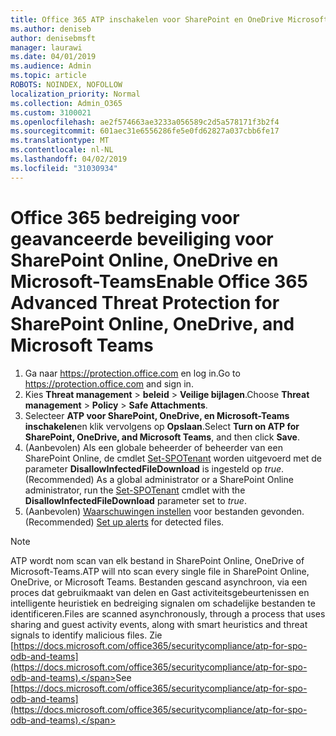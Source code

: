 ```yaml
---
title: Office 365 ATP inschakelen voor SharePoint en OneDrive Microsoft-Teams
ms.author: deniseb
author: denisebmsft
manager: laurawi
ms.date: 04/01/2019
ms.audience: Admin
ms.topic: article
ROBOTS: NOINDEX, NOFOLLOW
localization_priority: Normal
ms.collection: Admin_O365
ms.custom: 3100021
ms.openlocfilehash: ae2f574663ae3233a056589c2d5a578171f3b2f4
ms.sourcegitcommit: 601aec31e6556286fe5e0fd62827a037cbb6fe17
ms.translationtype: MT
ms.contentlocale: nl-NL
ms.lasthandoff: 04/02/2019
ms.locfileid: "31030934"
---
```

# <a name="enable-office-365-advanced-threat-protection-for-sharepoint-online-onedrive-and-microsoft-teams"></a><span data-ttu-id="444cf-102">Office 365 bedreiging voor geavanceerde beveiliging voor SharePoint Online, OneDrive en Microsoft-Teams</span><span class="sxs-lookup"><span data-stu-id="444cf-102">Enable Office 365 Advanced Threat Protection for SharePoint Online, OneDrive, and Microsoft Teams</span></span>

1. <span data-ttu-id="444cf-103">Ga naar https://protection.office.com en log in.</span><span class="sxs-lookup"><span data-stu-id="444cf-103">Go to https://protection.office.com and sign in.</span></span>
2. <span data-ttu-id="444cf-104">Kies **Threat management** > **beleid** > **Veilige bijlagen**.</span><span class="sxs-lookup"><span data-stu-id="444cf-104">Choose **Threat management** > **Policy** > **Safe Attachments**.</span></span>
3. <span data-ttu-id="444cf-105">Selecteer **ATP voor SharePoint, OneDrive, en Microsoft-Teams inschakelen**en klik vervolgens op **Opslaan**.</span><span class="sxs-lookup"><span data-stu-id="444cf-105">Select **Turn on ATP for SharePoint, OneDrive, and Microsoft Teams**, and then click **Save**.</span></span>
4. <span data-ttu-id="444cf-106">(Aanbevolen) Als een globale beheerder of beheerder van een SharePoint Online, de cmdlet [Set-SPOTenant](https://docs.microsoft.com/powershell/module/sharepoint-online/Set-SPOTenant?view=sharepoint-ps) worden uitgevoerd met de parameter **DisallowInfectedFileDownload** is ingesteld op *true*.</span><span class="sxs-lookup"><span data-stu-id="444cf-106">(Recommended) As a global administrator or a SharePoint Online administrator, run the [Set-SPOTenant](https://docs.microsoft.com/powershell/module/sharepoint-online/Set-SPOTenant?view=sharepoint-ps) cmdlet with the **DisallowInfectedFileDownload** parameter set to *true*.</span></span>
5. <span data-ttu-id="444cf-107">(Aanbevolen) [Waarschuwingen instellen](https://docs.microsoft.com/office365/securitycompliance/turn-on-atp-for-spo-odb-and-teams#set-up-alerts-for-detected-files) voor bestanden gevonden.</span><span class="sxs-lookup"><span data-stu-id="444cf-107">(Recommended) [Set up alerts](https://docs.microsoft.com/office365/securitycompliance/turn-on-atp-for-spo-odb-and-teams#set-up-alerts-for-detected-files) for detected files.</span></span>

> [!NOTE]
> <span data-ttu-id="444cf-108">ATP wordt nom scan van elk bestand in SharePoint Online, OneDrive of Microsoft-Teams.</span><span class="sxs-lookup"><span data-stu-id="444cf-108">ATP will nto scan every single file in SharePoint Online, OneDrive, or Microsoft Teams.</span></span> <span data-ttu-id="444cf-109">Bestanden gescand asynchroon, via een proces dat gebruikmaakt van delen en Gast activiteitsgebeurtenissen en intelligente heuristiek en bedreiging signalen om schadelijke bestanden te identificeren.</span><span class="sxs-lookup"><span data-stu-id="444cf-109">Files are scanned asynchronously, through a process that uses sharing and guest activity events, along with smart heuristics and threat signals to identify malicious files.</span></span> <span data-ttu-id="444cf-110">Zie [https://docs.microsoft.com/office365/securitycompliance/atp-for-spo-odb-and-teams](https://docs.microsoft.com/office365/securitycompliance/atp-for-spo-odb-and-teams).</span><span class="sxs-lookup"><span data-stu-id="444cf-110">See [https://docs.microsoft.com/office365/securitycompliance/atp-for-spo-odb-and-teams](https://docs.microsoft.com/office365/securitycompliance/atp-for-spo-odb-and-teams).</span></span>